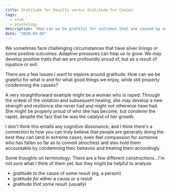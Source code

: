```yaml
---
title: Gratitude for Results versus Gratitude for Causes
tags:
  - stub
  - psychology
description: "How can we be grateful for outcomes that are caused by accidents or wrongdoing?"
date: "2020-04-09"
---
```


We sometimes face challenging circumstances that have silver linings or some positive outcomes. Adaptive pressures can help us to grow. We may develop positive traits that we are profoundly proud of, but as a result of injustice or evil.

There are a few issues I want to explore around gratitude. How can we be grateful for what _is_ and for what good things we enjoy, while still properly condemning the causes?

A very straightforward example might be a woman who is raped. Through the ordeal of the violation and subsequent healing, she may develop a new strength and resilience she never had and might not otherwise have had. She might be properly proud of who she has become, but condemn the rapist, despite the fact that he was the catalyst of her growth.

I don't think this entails any cognitive dissonance, and I think there's a connection to how you can truly believe that people are generally doing the best they can (and in extreme cases, even feel compassion for someone who has fallen so far as to commit atrocities) and also hold them accountable by condemning their behavior and treating them accordingly.

Some thoughts on terminology: There are a few different constructions...I'm not sure what I think of them yet, but they might be helpful to analyze:

* gratitude _to_ the cause of some result (eg, a person)
* gratitude _for_ either a cause or a result
* gratitude _that_ some result (usually)
